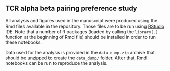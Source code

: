 ## TCR alpha beta pairing preference study

All analysis and figures used in the manuscript were produced using the Rmd files available in the repository. Those files are to be run using [RStudio](rstudio.com) IDE. Note that a number of R packages (loaded by calling the `library(.)` function at the beginning of Rmd file) should be installed in order to run these notebooks.

Data used for the analysis is provided in the `data_dump.zip` archive that should be unzipped to create the `data_dump/` folder. After that, Rmd notebooks can be run to reproduce the analysis.